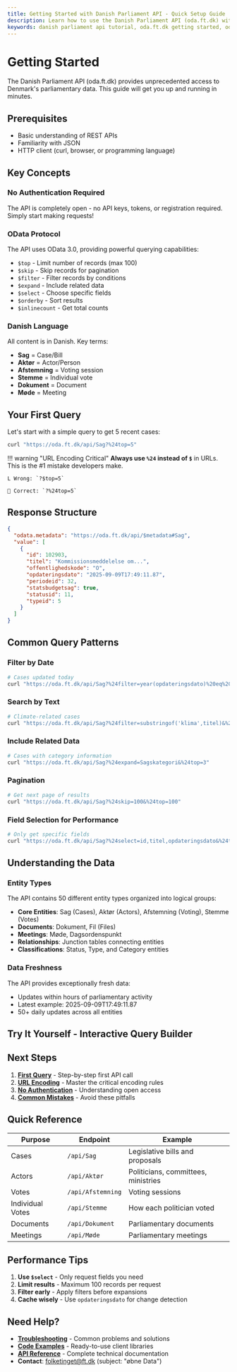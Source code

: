 ```yaml
---
title: Getting Started with Danish Parliament API - Quick Setup Guide
description: Learn how to use the Danish Parliament API (oda.ft.dk) with this comprehensive getting started guide. No authentication required, OData 3.0 protocol, access to 96,538+ cases.
keywords: danish parliament api tutorial, oda.ft.dk getting started, odata api guide, parliamentary data access, no authentication api
---
```


# Getting Started

The Danish Parliament API (oda.ft.dk) provides unprecedented access to Denmark's parliamentary data. This guide will get you up and running in minutes.

## Prerequisites

- Basic understanding of REST APIs
- Familiarity with JSON
- HTTP client (curl, browser, or programming language)

## Key Concepts

### No Authentication Required
The API is completely open - no API keys, tokens, or registration required. Simply start making requests!

### OData Protocol
The API uses OData 3.0, providing powerful querying capabilities:

- `$top` - Limit number of records (max 100)
- `$skip` - Skip records for pagination  
- `$filter` - Filter records by conditions
- `$expand` - Include related data
- `$select` - Choose specific fields
- `$orderby` - Sort results
- `$inlinecount` - Get total counts

### Danish Language
All content is in Danish. Key terms:

- **Sag** = Case/Bill
- **Aktør** = Actor/Person  
- **Afstemning** = Voting session
- **Stemme** = Individual vote
- **Dokument** = Document
- **Møde** = Meeting

## Your First Query

Let's start with a simple query to get 5 recent cases:

```bash
curl "https://oda.ft.dk/api/Sag?%24top=5"
```

!!! warning "URL Encoding Critical"
    **Always use `%24` instead of `$`** in URLs. This is the #1 mistake developers make.
    
    L Wrong: `?$top=5`
    
     Correct: `?%24top=5`

## Response Structure

```json
{
  "odata.metadata": "https://oda.ft.dk/api/$metadata#Sag",
  "value": [
    {
      "id": 102903,
      "titel": "Kommissionsmeddelelse om...",
      "offentlighedskode": "O",
      "opdateringsdato": "2025-09-09T17:49:11.87",
      "periodeid": 32,
      "statsbudgetsag": true,
      "statusid": 11,
      "typeid": 5
    }
  ]
}
```

## Common Query Patterns

### Filter by Date
```bash
# Cases updated today
curl "https://oda.ft.dk/api/Sag?%24filter=year(opdateringsdato)%20eq%202025&%24top=5"
```

### Search by Text
```bash
# Climate-related cases
curl "https://oda.ft.dk/api/Sag?%24filter=substringof('klima',titel)&%24top=5"
```

### Include Related Data
```bash
# Cases with category information
curl "https://oda.ft.dk/api/Sag?%24expand=Sagskategori&%24top=3"
```

### Pagination
```bash
# Get next page of results
curl "https://oda.ft.dk/api/Sag?%24skip=100&%24top=100"
```

### Field Selection for Performance
```bash
# Only get specific fields
curl "https://oda.ft.dk/api/Sag?%24select=id,titel,opdateringsdato&%24top=5"
```

## Understanding the Data

### Entity Types
The API contains 50 different entity types organized into logical groups:

- **Core Entities**: Sag (Cases), Aktør (Actors), Afstemning (Voting), Stemme (Votes)
- **Documents**: Dokument, Fil (Files)
- **Meetings**: Møde, Dagsordenspunkt
- **Relationships**: Junction tables connecting entities
- **Classifications**: Status, Type, and Category entities

### Data Freshness
The API provides exceptionally fresh data:
- Updates within hours of parliamentary activity
- Latest example: 2025-09-09T17:49:11.87
- 50+ daily updates across all entities

## Try It Yourself - Interactive Query Builder

<div class="query-builder"></div>

## Next Steps

1. **[First Query](first-query.md)** - Step-by-step first API call
2. **[URL Encoding](url-encoding.md)** - Master the critical encoding rules  
3. **[No Authentication](no-auth.md)** - Understanding open access
4. **[Common Mistakes](common-mistakes.md)** - Avoid these pitfalls

## Quick Reference

| Purpose | Endpoint | Example |
|---------|----------|---------|
| Cases | `/api/Sag` | Legislative bills and proposals |
| Actors | `/api/Aktør` | Politicians, committees, ministries |
| Votes | `/api/Afstemning` | Voting sessions |
| Individual Votes | `/api/Stemme` | How each politician voted |
| Documents | `/api/Dokument` | Parliamentary documents |
| Meetings | `/api/Møde` | Parliamentary meetings |

## Performance Tips

1. **Use `$select`** - Only request fields you need
2. **Limit results** - Maximum 100 records per request
3. **Filter early** - Apply filters before expansions
4. **Cache wisely** - Use `opdateringsdato` for change detection

## Need Help?

- **[Troubleshooting](../production/troubleshooting/)** - Common problems and solutions
- **[Code Examples](../code-examples/)** - Ready-to-use client libraries
- **[API Reference](../api-reference/)** - Complete technical documentation
- **Contact**: folketinget@ft.dk (subject: "øbne Data")